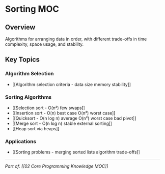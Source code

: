 # Sorting MOC

## Overview
Algorithms for arranging data in order, with different trade-offs in time complexity, space usage, and stability.

## Key Topics

### Algorithm Selection
- [[Algorithm selection criteria - data size memory stability]]

### Sorting Algorithms
- [[Selection sort - O(n²) few swaps]]
- [[Insertion sort - O(n) best case O(n²) worst case]]
- [[Quicksort - O(n log n) average O(n²) worst case bad pivot]]
- [[Merge sort - O(n log n) stable external sorting]]
- [[Heap sort via heaps]]

### Applications
- [[Sorting problems - merging sorted lists algorithm trade-offs]]

---
*Part of: [[02 Core Programming Knowledge MOC]]*